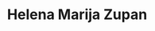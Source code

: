 ---
SICRIS: null
draft: false
fixName: helena_marija_zupan
lab: null
labPos: null
location: R3.74 - Kabinet
mailInfo: HELENA.ZUPAN@fri.uni-lj.si
officeHours: null
profName: Helena Marija Zupan
profTitle: Študentski referat
telephoneInfo: null
title: Helena Marija Zupan
---